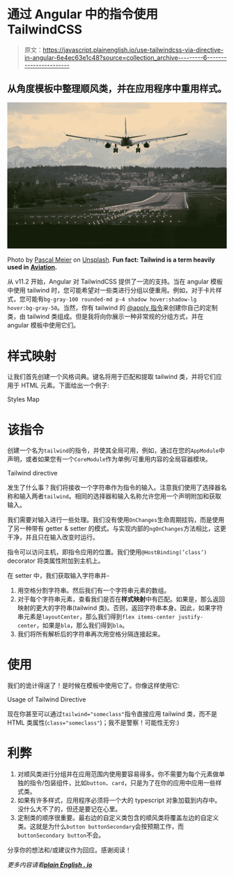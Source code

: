 # 通过 Angular 中的指令使用 TailwindCSS

> 原文：<https://javascript.plainenglish.io/use-tailwindcss-via-directive-in-angular-6e4ec63e1c48?source=collection_archive---------6----------------------->

## 从角度模板中整理顺风类，并在应用程序中重用样式。

![](img/0092bd9848e46ad983ea20d0fd9fe4f3.png)

Photo by [Pascal Meier](https://unsplash.com/@zhpix?utm_source=medium&utm_medium=referral) on [Unsplash](https://unsplash.com?utm_source=medium&utm_medium=referral). **Fun fact: Tailwind is a term heavily used in** [**Aviation**](https://en.wikipedia.org/wiki/Headwind_and_tailwind)**.**

从 v11.2 开始，Angular 对 TailwindCSS 提供了一流的支持。当在 angular 模板中使用 tailwind 时，您可能希望对一些类进行分组以便重用。例如，对于卡片样式，您可能有`bg-gray-100 rounded-md p-4 shadow hover:shadow-lg hover:bg-gray-50`。当然，你有 tailwind 的 [@apply 指令](https://tailwindcss.com/docs/functions-and-directives#apply)来创建你自己的定制类，由 tailwind 类组成。但是我将向你展示一种非常规的分组方式，并在 angular 模板中使用它们。

# 样式映射

让我们首先创建一个风格词典。键名将用于匹配和提取 tailwind 类，并将它们应用于 HTML 元素。下面给出一个例子:

Styles Map

# 该指令

创建一个名为`tailwind`的指令，并使其全局可用，例如，通过在您的`AppModule`中声明，或者如果您有一个`CoreModule`作为单例/可重用内容的全局容器模块。

Tailwind directive

发生了什么事？我们将接收一个字符串作为指令的输入。注意我们使用了选择器名称和输入两者`tailwind`。相同的选择器和输入名称允许您用一个声明附加和获取输入。

我们需要对输入进行一些处理。我们没有使用`OnChanges`生命周期挂钩，而是使用了另一种带有 getter & setter 的模式。与实现内部的`ngOnChanges`方法相比，这更干净，并且只在输入改变时运行。

指令可以访问主机，即指令应用的位置。我们使用`@HostBinding(’class’)` decorator 将类属性附加到主机上。

在 setter 中，我们获取输入字符串并-

1.  用空格分割字符串。然后我们有一个字符串元素的数组。
2.  对于每个字符串元素，查看我们是否在**样式映射**中有匹配。如果是，那么返回映射的更大的字符串(tailwind 类)。否则，返回字符串本身。因此，如果字符串元素是`layoutCenter`，那么我们得到`flex items-center justify-center`，如果是`bla`，那么我们得到`bla`。
3.  我们将所有解析后的字符串再次用空格分隔连接起来。

# 使用

我们的诡计得逞了！是时候在模板中使用它了。你像这样使用它:

Usage of Tailwind Directive

现在你甚至可以通过`tailwind="someclass"`指令直接应用 tailwind 类，而不是 HTML 类属性(`class="someclass"`)；我不是警察！可能性无穷:)

# 利弊

1.  对顺风类进行分组并在应用范围内使用要容易得多。你不需要为每个元素做单独的指令/包装组件，比如`button`、`card`，只是为了在你的应用中应用一些样式类。
2.  如果有许多样式，应用程序必须将一个大的 typescript 对象加载到内存中。没什么大不了的，但还是要记在心里。
3.  定制类的顺序很重要。最右边的自定义类包含的顺风类将覆盖左边的自定义类。这就是为什么`button buttonSecondary`会按预期工作，而`buttonSecondary button`不会。

分享你的想法和/或建议作为回应。感谢阅读！

*更多内容请看*[***plain English . io***](http://plainenglish.io)